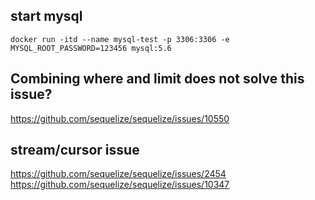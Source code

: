 ## start mysql

```shell
docker run -itd --name mysql-test -p 3306:3306 -e MYSQL_ROOT_PASSWORD=123456 mysql:5.6
```

## Combining where and limit does not solve this issue?

https://github.com/sequelize/sequelize/issues/10550

## stream/cursor issue

https://github.com/sequelize/sequelize/issues/2454  
https://github.com/sequelize/sequelize/issues/10347


